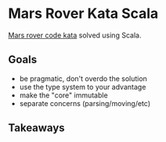 # Mars Rover Kata Scala

[Mars rover code kata](https://kata-log.rocks/mars-rover-kata) solved using Scala.

## Goals

- be pragmatic, don't overdo the solution
- use the type system to your advantage
- make the "core" immutable
- separate concerns (parsing/moving/etc)

## Takeaways
